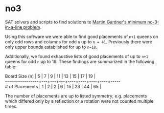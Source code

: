 # no3
SAT solvers and scripts to find solutions to [Martin Gardner's minimum no-3-in-a-line problem](https://arxiv.org/abs/1206.5350). 

Using this software we were able to find good placements of `n+1` queens on only odd rows and columns for odd `n` up to `n = 41`. Previously there were only upper bounds established for up to `n=18`.

Additionally, we found exhaustive lists of good placements of up to `n+1` queens for odd `n` up to 19. These findings are summarized in the following table:

Board Size (n)   | 5 | 7 | 9 | 11 | 13 | 15 | 17 | 19 |  
-----------------+---+---+---+----+----+----+----+-----   
\# of Placements | 1 | 2 | 2 | 6  | 15 | 23 | 44 | 65 |

The number of placements are up to listed symmetry; e.g. placements which differed only by a reflection or a rotation were not counted multiple times.
